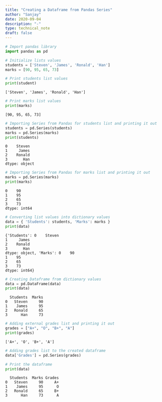 ```yaml
---
title: "Creating a Dataframe from Pandas Series"
author: "Sanjay"
date: 2020-09-04
description: "-"
type: technical_note
draft: false
---
```


```python
# Import pandas library  
import pandas as pd
```


```python
# Initialize lists values
students = ['Steven', 'James', 'Ronald', 'Han'] 
marks = [90, 95, 65, 73] 
```


```python
# Print students list values
print(student)
```

    ['Steven', 'James', 'Ronald', 'Han']



```python
# Print marks list values
print(marks)
```

    [90, 95, 65, 73]



```python
# Importing Series from Pandas for students list and printing it out
students = pd.Series(students) 
marks = pd.Series(marks)
print(students)
```

    0    Steven
    1     James
    2    Ronald
    3       Han
    dtype: object



```python
# Importing Series from Pandas for marks list and printing it out
marks = pd.Series(marks) 
print(marks)
```

    0    90
    1    95
    2    65
    3    73
    dtype: int64



```python
# Converting list values into dictionary values
data = { 'Students': students, 'Marks': marks } 
print(data)
```

    {'Students': 0    Steven
    1     James
    2    Ronald
    3       Han
    dtype: object, 'Marks': 0    90
    1    95
    2    65
    3    73
    dtype: int64}



```python
# Creating Dataframe from dictionary values
data = pd.DataFrame(data) 
print(data)
```

      Students  Marks
    0   Steven     90
    1    James     95
    2   Ronald     65
    3      Han     73



```python
# Adding external grades list and printing it out
grades = ["A+", "O", "B+", "A"] 
print(grades)
```

    ['A+', 'O', 'B+', 'A']



```python
# Adding grades list to the created dataframe
data['Grades'] = pd.Series(grades)
```


```python
# Print the dataframe
print(data)
```

      Students  Marks Grades
    0   Steven     90     A+
    1    James     95      O
    2   Ronald     65     B+
    3      Han     73      A


